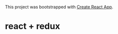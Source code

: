 This project was bootstrapped with [Create React App](https://github.com/facebookincubator/create-react-app).

# react + redux
